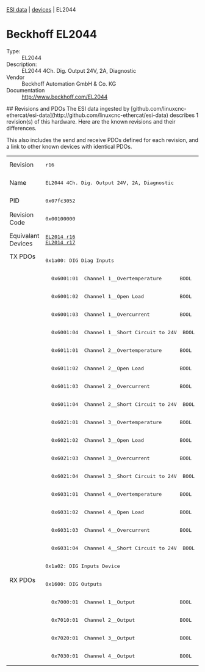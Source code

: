 <div class="nav"><a href="/esi-data">ESI data</a> | <a href="/esi-data/devices">devices</a> | EL2044</div>

#  Beckhoff EL2044

<dl>
  <dt>Type:</dt><dd>EL2044</dd>
  <dt>Description:</dt><dd>EL2044 4Ch. Dig. Output 24V, 2A, Diagnostic</dd>
  <dt>Vendor</dt><dd>Beckhoff Automation GmbH & Co. KG</dd>
  <dt>Documentation</dt><dd><a href="http://www.beckhoff.com/EL2044">http://www.beckhoff.com/EL2044</a></dd>
</dl>
## Revisions and PDOs
The ESI data ingested by [github.com/linuxcnc-ethercat/esi-data](http://github.com/linuxcnc-ethercat/esi-data) describes 1 revision(s) of this hardware.  Here are the known revisions and their differences.

This also includes the send and receive PDOs defined for each revision, and a link to other known devices with identical PDOs.

<table>
<tr >
<td class="first">Revision</td>
<td ><pre>r16</pre></td>
</tr>
<tr >
<td class="first">Name</td>
<td ><pre>EL2044 4Ch. Dig. Output 24V, 2A, Diagnostic</pre></td>
</tr>
<tr >
<td class="first">PID</td>
<td ><pre>0x07fc3052</pre></td>
</tr>
<tr >
<td class="first">Revision Code</td>
<td ><pre>0x00100000</pre></td>
</tr>
<tr >
<td class="first">Equivalant Devices</td>
<td ><pre><a href="EL2014">EL2014 r16</a><br/><a href="EL2014">EL2014 r17</a></pre></td>
</tr>
<tr class="txpdo pdosection">
<td class="first" rowspan=18 valign=top>TX PDOs</td>
<td><pre>0x1a00: DIG Diag Inputs</pre></td>
<td></td>
</tr>
<tr class="txpdo">
<td ><pre>  0x6001:01  Channel 1__Overtemperature      BOOL</pre></td>
</tr>
<tr class="txpdo">
<td ><pre>  0x6001:02  Channel 1__Open Load            BOOL</pre></td>
</tr>
<tr class="txpdo">
<td ><pre>  0x6001:03  Channel 1__Overcurrent          BOOL</pre></td>
</tr>
<tr class="txpdo">
<td ><pre>  0x6001:04  Channel 1__Short Circuit to 24V  BOOL</pre></td>
</tr>
<tr class="txpdo">
<td ><pre>  0x6011:01  Channel 2__Overtemperature      BOOL</pre></td>
</tr>
<tr class="txpdo">
<td ><pre>  0x6011:02  Channel 2__Open Load            BOOL</pre></td>
</tr>
<tr class="txpdo">
<td ><pre>  0x6011:03  Channel 2__Overcurrent          BOOL</pre></td>
</tr>
<tr class="txpdo">
<td ><pre>  0x6011:04  Channel 2__Short Circuit to 24V  BOOL</pre></td>
</tr>
<tr class="txpdo">
<td ><pre>  0x6021:01  Channel 3__Overtemperature      BOOL</pre></td>
</tr>
<tr class="txpdo">
<td ><pre>  0x6021:02  Channel 3__Open Load            BOOL</pre></td>
</tr>
<tr class="txpdo">
<td ><pre>  0x6021:03  Channel 3__Overcurrent          BOOL</pre></td>
</tr>
<tr class="txpdo">
<td ><pre>  0x6021:04  Channel 3__Short Circuit to 24V  BOOL</pre></td>
</tr>
<tr class="txpdo">
<td ><pre>  0x6031:01  Channel 4__Overtemperature      BOOL</pre></td>
</tr>
<tr class="txpdo">
<td ><pre>  0x6031:02  Channel 4__Open Load            BOOL</pre></td>
</tr>
<tr class="txpdo">
<td ><pre>  0x6031:03  Channel 4__Overcurrent          BOOL</pre></td>
</tr>
<tr class="txpdo">
<td ><pre>  0x6031:04  Channel 4__Short Circuit to 24V  BOOL</pre></td>
</tr>
<tr class="txpdo pdosection">
<td ><pre>0x1a02: DIG Inputs Device</pre></td>
</tr>
<tr class="rxpdo pdosection">
<td class="first" rowspan=5 valign=top>RX PDOs</td>
<td><pre>0x1600: DIG Outputs</pre></td>
<td></td>
</tr>
<tr class="rxpdo">
<td ><pre>  0x7000:01  Channel 1__Output               BOOL</pre></td>
</tr>
<tr class="rxpdo">
<td ><pre>  0x7010:01  Channel 2__Output               BOOL</pre></td>
</tr>
<tr class="rxpdo">
<td ><pre>  0x7020:01  Channel 3__Output               BOOL</pre></td>
</tr>
<tr class="rxpdo">
<td ><pre>  0x7030:01  Channel 4__Output               BOOL</pre></td>
</tr>
</table>
